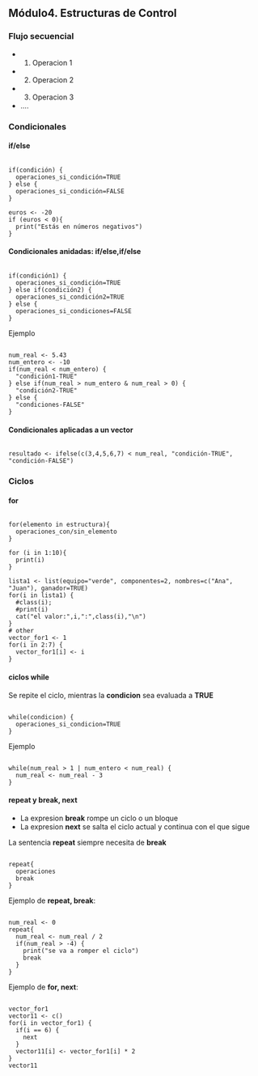 ## Módulo4. Estructuras de Control
### Flujo secuencial
- 1. Operacion 1
- 2. Operacion 2
- 3. Operacion 3
- ....

### Condicionales
#### if/else
<pre><code>
if(condición) {
  operaciones_si_condición=TRUE
} else {
  operaciones_si_condición=FALSE
}

euros <- -20
if (euros < 0){
  print("Estás en números negativos")
}
</code></pre>

#### Condicionales anidadas: if/else,if/else
<pre><code>
if(condición1) {
  operaciones_si_condición=TRUE
} else if(condición2) {
  operaciones_si_condición2=TRUE
} else { 
  operaciones_si_condiciones=FALSE
}
</code></pre>

Ejemplo
<pre><code>
num_real <- 5.43
num_entero <- -10
if(num_real < num_entero) {
  "condición1-TRUE"
} else if(num_real > num_entero & num_real > 0) {
  "condición2-TRUE"
} else {
  "condiciones-FALSE"
}
</code></pre>

#### Condicionales aplicadas a un vector
<pre><code>
resultado <- ifelse(c(3,4,5,6,7) < num_real, "condición-TRUE", "condición-FALSE")
</code></pre>

### Ciclos 
#### for
<pre><code>
for(elemento in estructura){
  operaciones_con/sin_elemento
}

for (i in 1:10){
  print(i)
}

lista1 <- list(equipo="verde", componentes=2, nombres=c("Ana", "Juan"), ganador=TRUE) 
for(i in lista1) {
  #class(i);
  #print(i)
  cat("el valor:",i,":",class(i),"\n")
}
# other
vector_for1 <- 1
for(i in 2:7) {
  vector_for1[i] <- i
}
</code></pre>

#### ciclos while

Se repite el ciclo, mientras la **condicion** sea evaluada a **TRUE**
<pre><code>
while(condicion) {
  operaciones_si_condicion=TRUE
}
</code></pre>

Ejemplo
<pre><code>
while(num_real > 1 | num_entero < num_real) {
  num_real <- num_real - 3
}
</code></pre>

#### repeat y break, next

- La expresion **break** rompe un ciclo o un bloque
- La expresion **next** se salta el ciclo actual y continua con el que sigue

La sentencia **repeat** siempre necesita de **break**
<pre><code>
repeat{
  operaciones
  break
}
</code></pre>

Ejemplo de **repeat, break**:
<pre><code>
num_real <- 0
repeat{
  num_real <- num_real / 2
  if(num_real > -4) {
    print("se va a romper el ciclo")
    break
  }
}
</code></pre>

Ejemplo de **for, next**:
<pre><code>
vector_for1
vector11 <- c()
for(i in vector_for1) {
  if(i == 6) {
    next
  }
  vector11[i] <- vector_for1[i] * 2
}
vector11
</code></pre>
